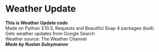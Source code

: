 # Weather Update
**This is Weather Update code**  
Made on Python 3.10.5, Requests and Beautiful Soap 4 packages (bs4)  
Gets weather updates from Google Search  
Weather source: The Weather Channel  
***Made by Ruslan Suleymanov***
